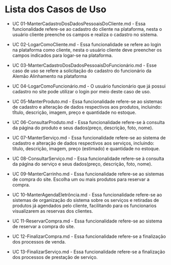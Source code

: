 # Lista dos Casos de Uso

* UC 01-ManterCadastroDosDadosPessoaisDoCliente.md - Essa funcionalidade refere-se ao cadastro do cliente na plataforma, nesta o usuário cliente preenche os campos e realiza o cadastro no sistema.

* UC 02-LogarComoCliente.md - Essa funcionalidade se refere ao login na plataforma como cliente, nesta o usuário cliente deve preencher os campos indicados para logar-se na plataforma.
 
* UC 03-ManterCadastroDosDadosPessoaisDoFuncionário.md -  Esse caso de uso se refere a solicitação do cadastro do funcionário da Alemão Alinhamento na plataforma

* UC 04-LogarComoFuncionário.md - O usuário funcionário que já possui cadastro no site pode utilizar o login por meio deste caso de uso.
 
* UC 05-ManterProduto.md - Essa funcionalidade refere-se ao sistemas de cadastro e alteração de dados respectivos aos produtos, incluindo: tÍtulo, descrição, imagem, preço e quantidade no estoque.
 
* UC 06-ConsultarProduto.md - Essa funcionalidade refere-se à consulta da página do produto e seus dados(preço, descrição, foto, nome).

* UC 07-ManterServiço.md - Essa funcionalidade refere-se ao sistema de cadastro e alteração de dados respectivos aos serviços, incluindo: título, descrição, imagem, preço (estimado) e quantidade no estoque.

* UC 08-ConsultarServiço.md - Essa funcionalidade refere-se à consulta da página do serviço e seus dados(preço, descrição, foto, nome).

* UC 09-ManterCarrinho.md - Essa funcionalidade refere-se ao sistemas de compra do site. Escolha um ou mais produtos para reservar a compra.

* UC 10-ManterAgendaEletrôncia.md - Essa funcionalidade refere-se ao sistemas de organização do sistema sobre os serviços e retiradas de produtos já agendados pelo cliente, facilitando para os funcionarios visualizarem as reservas dos clientes.

* UC 11-ReservarCompra.md - Essa funcionalidade refere-se ao sistema de reservar a compra do site.

* UC 12-FinalizarCompra.md - Essa funcionalidade refere-se a finalização dos processos de venda.

* UC 13-FinalizarServiço.md - Essa funcionalidade refere-se a finalização dos processos de prestação de serviço.
